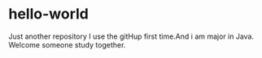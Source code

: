 # hello-world
Just another repository
I use the gitHup first time.And i am major in Java.
Welcome someone study together.
